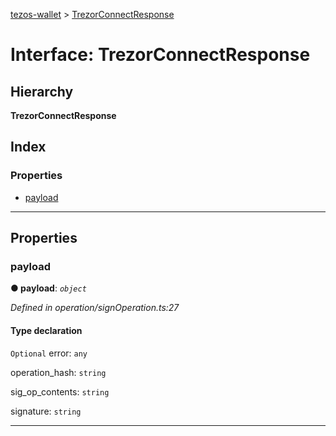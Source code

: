 [tezos-wallet](../README.md) > [TrezorConnectResponse](../interfaces/trezorconnectresponse.md)

# Interface: TrezorConnectResponse

## Hierarchy

**TrezorConnectResponse**

## Index

### Properties

* [payload](trezorconnectresponse.md#payload)

---

## Properties

<a id="payload"></a>

###  payload

**● payload**: *`object`*

*Defined in operation/signOperation.ts:27*

#### Type declaration

`Optional`  error: `any`

 operation_hash: `string`

 sig_op_contents: `string`

 signature: `string`

___

